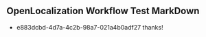 ## OpenLocalization Workflow Test MarkDown
* e883dcbd-4d7a-4c2b-98a7-021a4b0adf27 thanks!

<!--HONumber=Nov16_HO2-->


